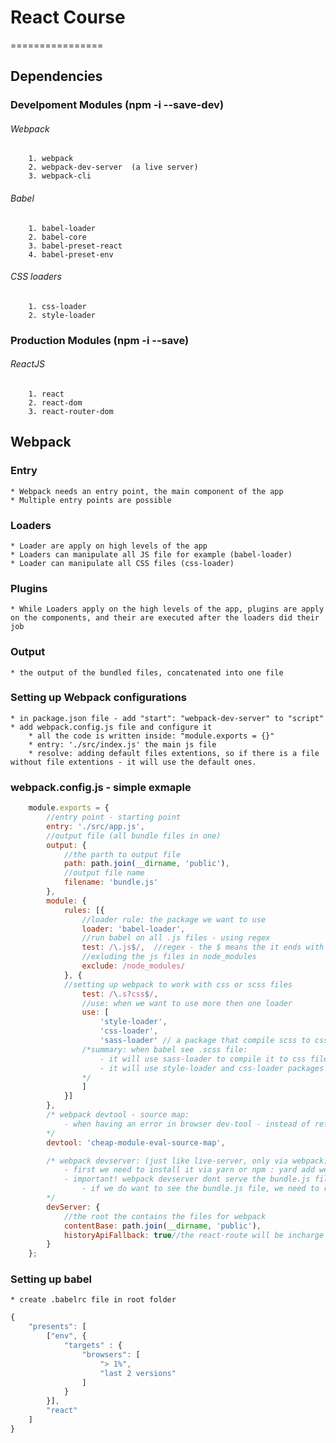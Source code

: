 # React Course
================

## Dependencies 

### Develpoment Modules  (npm -i --save-dev)

###### Webpack

        1. webpack
        2. webpack-dev-server  (a live server)
        3. webpack-cli

###### Babel

        1. babel-loader
        2. babel-core 
        3. babel-preset-react 
        4. babel-preset-env

###### CSS loaders
        
        1. css-loader 
        2. style-loader

### Production Modules (npm -i --save)
###### ReactJS
        1. react
        2. react-dom 
        3. react-router-dom

## Webpack 

### Entry

    * Webpack needs an entry point, the main component of the app
    * Multiple entry points are possible

### Loaders 
    * Loader are apply on high levels of the app
    * Loaders can manipulate all JS file for example (babel-loader)
    * Loader can manipulate all CSS files (css-loader)

### Plugins
    * While Loaders apply on the high levels of the app, plugins are apply on the components, and their are executed after the loaders did their job

### Output

    * the output of the bundled files, concatenated into one file

### Setting up Webpack configurations

    * in package.json file - add "start": "webpack-dev-server" to "script"
    * add webpack.config.js file and configure it
        * all the code is written inside: "module.exports = {}"
        * entry: './src/index.js' the main js file
        * resolve: adding default files extentions, so if there is a file without file extentions - it will use the default ones. 
### webpack.config.js - simple exmaple

```javascript
    module.exports = {
        //entry point - starting point
        entry: './src/app.js',
        //output file (all bundle files in one)
        output: {
            //the parth to output file
            path: path.join(__dirname, 'public'),
            //output file name
            filename: 'bundle.js'
        },
        module: {
            rules: [{
                //loader rule: the package we want to use
                loader: 'babel-loader',
                //run babel on all .js files - using regex
                test: /\.js$/,  //regex - the $ means the it ends with js
                //exluding the js files in node_modules
                exclude: /node_modules/
            }, {
            //setting up webpack to work with css or scss files
                test: /\.s?css$/,
                //use: when we want to use more then one loader
                use: [
                    'style-loader',
                    'css-loader',
                    'sass-loader' // a package that compile scss to css
                /*summary: when babel see .scss file:
                    - it will use sass-loader to compile it to css file
                    - it will use style-loader and css-loader packages to load css file to the dom
                */
                ]
            }]
        },
        /* webpack devtool - source map:
            - when having an error in browser dev-tool - instead of refference to bundle long file, it will refference to the the exact file we created
        */
        devtool: 'cheap-module-eval-source-map',

        /* webpack devserver: (just like live-server, only via webpack)
            - first we need to install it via yarn or npm : yard add webpack-dev-server
            - important! webpack devserver dont serve the bundle.js file.
                - if we do want to see the bundle.js file, we need to run a script (from package.json) that runs bundle webpack without the devServer
        */
        devServer: {
            //the root the contains the files for webpack
            contentBase: path.join(__dirname, 'public'),
            historyApiFallback: true//the react-route will be incharge of routing and not devserver
        }
    };
```

### Setting up babel

    * create .babelrc file in root folder

```javascript
{
    "presents": [
        ["env", { 
            "targets" : {
                "browsers": [ 
                    "> 1%",
                    "last 2 versions"
                ]
            }
        }], 
        "react"
    ]
}
```